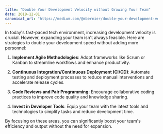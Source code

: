 ```yaml
---
title: "Double Your Development Velocity without Growing Your Team"
date: 2018-12-01
canonical_url: "https://medium.com/@mbernier/double-your-development-velocity-without-growing-your-team-bbea26355132"
---
```


In today's fast-paced tech environment, increasing development velocity is crucial. However, expanding your team isn't always feasible. Here are strategies to double your development speed without adding more personnel:

1. **Implement Agile Methodologies**: Adopt frameworks like Scrum or Kanban to streamline workflows and enhance productivity.

2. **Continuous Integration/Continuous Deployment (CI/CD)**: Automate testing and deployment processes to reduce manual interventions and accelerate release cycles.

3. **Code Reviews and Pair Programming**: Encourage collaborative coding practices to improve code quality and knowledge sharing.

4. **Invest in Developer Tools**: Equip your team with the latest tools and technologies to simplify tasks and reduce development time.

By focusing on these areas, you can significantly boost your team's efficiency and output without the need for expansion.
